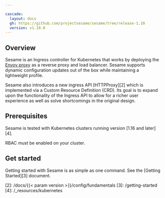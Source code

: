 ```yaml
---

cascade:
  layout: docs
  gh: https://github.com/projectsesame/sesame/tree/release-1.10
  version: v1.10.0
---
```


## Overview
Sesame is an Ingress controller for Kubernetes that works by deploying the [Envoy proxy][1] as a reverse proxy and load balancer.
Sesame supports dynamic configuration updates out of the box while maintaining a lightweight profile.

Sesame also introduces a new ingress API [HTTPProxy][2] which is implemented via a Custom Resource Definition (CRD).
Its goal is to expand upon the functionality of the Ingress API to allow for a richer user experience as well as solve shortcomings in the original design.

## Prerequisites
Sesame is tested with Kubernetes clusters running version [1.16 and later][4].

RBAC must be enabled on your cluster.

## Get started
Getting started with Sesame is as simple as one command.
See the [Getting Started][3] document.

[1]: https://www.envoyproxy.io/
[2]: /docs/{{< param version >}}/config/fundamentals
[3]: /getting-started
[4]: /_resources/kubernetes